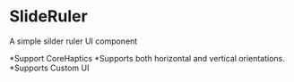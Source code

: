 # SlideRuler

A simple silder ruler UI component

*Support CoreHaptics
*Supports both horizontal and vertical orientations.
*Supports Custom UI
